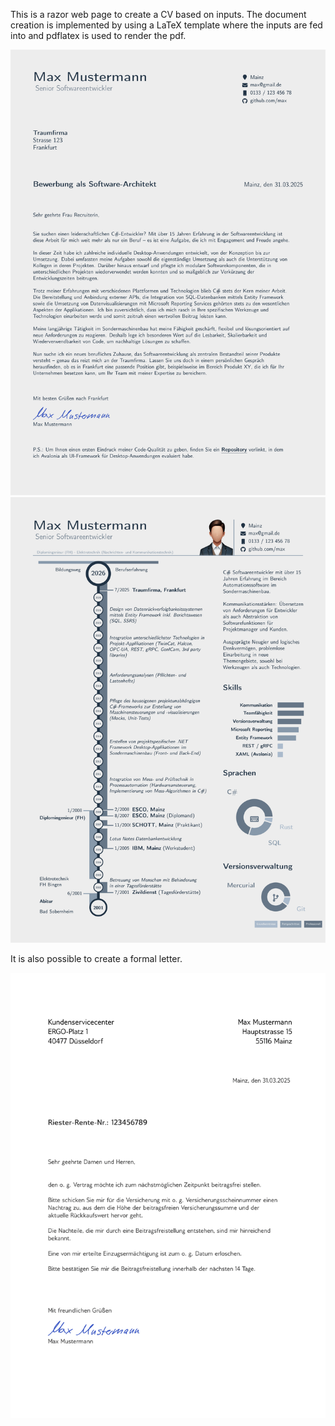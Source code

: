 This is a razor web page to create a CV based on inputs.
The document creation is implemented by using a LaTeX template where the inputs are fed into and pdflatex is used to render the pdf.

![plot](CVGenerator/wwwroot/Previews/CV-1.png)
![plot](CVGenerator/wwwroot/Previews/CV-2.png)

It is also possible to create a formal letter.

![plot](CVGenerator/wwwroot/Previews/Letter.png)
